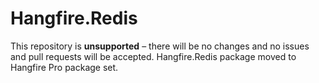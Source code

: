 Hangfire.Redis
==============

This repository is **unsupported** – there will be no changes and no issues and pull requests will be accepted. Hangfire.Redis package moved to Hangfire Pro package set.
